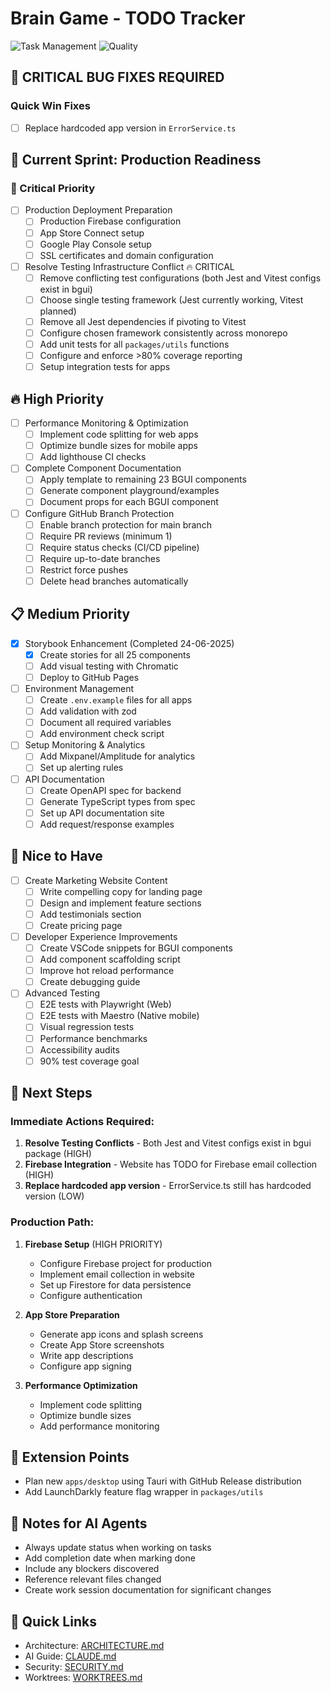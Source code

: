 # Brain Game - TODO Tracker

![Task Management](https://img.shields.io/badge/task%20management-active-brightgreen?style=flat-square&logo=todoist)
![Quality](https://img.shields.io/badge/quality-enterprise%20grade-gold?style=flat-square&logo=quality)

## 🐛 CRITICAL BUG FIXES REQUIRED

### Quick Win Fixes
- [ ] Replace hardcoded app version in `ErrorService.ts`

## 🎯 Current Sprint: Production Readiness

### 🚨 Critical Priority

- [ ] Production Deployment Preparation
  - [ ] Production Firebase configuration
  - [ ] App Store Connect setup
  - [ ] Google Play Console setup
  - [ ] SSL certificates and domain configuration

- [ ] Resolve Testing Infrastructure Conflict 🔥 CRITICAL
  - [ ] Remove conflicting test configurations (both Jest and Vitest configs exist in bgui)
  - [ ] Choose single testing framework (Jest currently working, Vitest planned)
  - [ ] Remove all Jest dependencies if pivoting to Vitest
  - [ ] Configure chosen framework consistently across monorepo
  - [ ] Add unit tests for all `packages/utils` functions
  - [ ] Configure and enforce >80% coverage reporting
  - [ ] Setup integration tests for apps

## 🔥 High Priority

- [ ] Performance Monitoring & Optimization
  - [ ] Implement code splitting for web apps
  - [ ] Optimize bundle sizes for mobile apps
  - [ ] Add lighthouse CI checks

- [ ] Complete Component Documentation
  - [ ] Apply template to remaining 23 BGUI components
  - [ ] Generate component playground/examples
  - [ ] Document props for each BGUI component

- [ ] Configure GitHub Branch Protection
  - [ ] Enable branch protection for main branch
  - [ ] Require PR reviews (minimum 1)
  - [ ] Require status checks (CI/CD pipeline)
  - [ ] Require up-to-date branches
  - [ ] Restrict force pushes
  - [ ] Delete head branches automatically

## 📋 Medium Priority

- [x] Storybook Enhancement (Completed 24-06-2025)
  - [x] Create stories for all 25 components
  - [ ] Add visual testing with Chromatic
  - [ ] Deploy to GitHub Pages

- [ ] Environment Management
  - [ ] Create `.env.example` files for all apps
  - [ ] Add validation with zod
  - [ ] Document all required variables
  - [ ] Add environment check script

- [ ] Setup Monitoring & Analytics
  - [ ] Add Mixpanel/Amplitude for analytics
  - [ ] Set up alerting rules

- [ ] API Documentation
  - [ ] Create OpenAPI spec for backend
  - [ ] Generate TypeScript types from spec
  - [ ] Set up API documentation site
  - [ ] Add request/response examples

## 🎨 Nice to Have

- [ ] Create Marketing Website Content
  - [ ] Write compelling copy for landing page
  - [ ] Design and implement feature sections
  - [ ] Add testimonials section
  - [ ] Create pricing page

- [ ] Developer Experience Improvements
  - [ ] Create VSCode snippets for BGUI components
  - [ ] Add component scaffolding script
  - [ ] Improve hot reload performance
  - [ ] Create debugging guide

- [ ] Advanced Testing
  - [ ] E2E tests with Playwright (Web)
  - [ ] E2E tests with Maestro (Native mobile)
  - [ ] Visual regression tests
  - [ ] Performance benchmarks
  - [ ] Accessibility audits
  - [ ] 90% test coverage goal

## 🚀 Next Steps

### Immediate Actions Required:
1. **Resolve Testing Conflicts** - Both Jest and Vitest configs exist in bgui package (HIGH)
2. **Firebase Integration** - Website has TODO for Firebase email collection (HIGH)
3. **Replace hardcoded app version** - ErrorService.ts still has hardcoded version (LOW)

### Production Path:
1. **Firebase Setup** (HIGH PRIORITY)
   - Configure Firebase project for production
   - Implement email collection in website
   - Set up Firestore for data persistence
   - Configure authentication

2. **App Store Preparation**
   - Generate app icons and splash screens
   - Create App Store screenshots
   - Write app descriptions
   - Configure app signing

3. **Performance Optimization**
   - Implement code splitting
   - Optimize bundle sizes
   - Add performance monitoring

## 🔌 Extension Points
- Plan new `apps/desktop` using Tauri with GitHub Release distribution
- Add LaunchDarkly feature flag wrapper in `packages/utils`

## 📝 Notes for AI Agents
- Always update status when working on tasks
- Add completion date when marking done
- Include any blockers discovered
- Reference relevant files changed
- Create work session documentation for significant changes

## 🔗 Quick Links
- Architecture: [ARCHITECTURE.md](./docs/ARCHITECTURE.md)
- AI Guide: [CLAUDE.md](./docs/CLAUDE.md)
- Security: [SECURITY.md](./.github/SECURITY.md)
- Worktrees: [WORKTREES.md](./docs/WORKTREES.md)